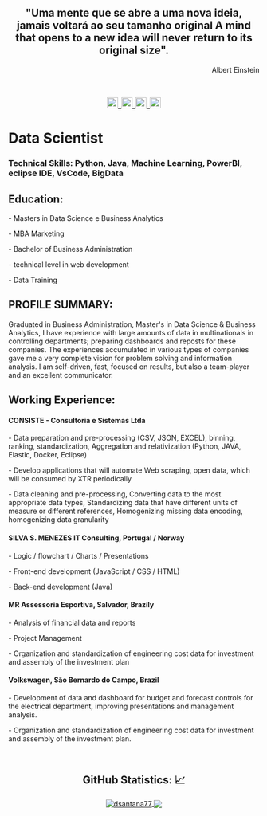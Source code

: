 <!-- Title -->

<!-- Quote -->
<H2 align="center">"Uma mente que se abre a uma nova ideia, jamais voltará ao seu tamanho original
  A mind that opens to a new idea will never return to its original size".</H2>
<P align="right">Albert Einstein</P>


  <!-- Social Network -->
<h1 align="center">
<a href="https://www.instagram.com/dsantana77/">
  <img align="center" 
       alt="Dsantana's Instagram" 
       width="22px" 
       src="https://user-images.githubusercontent.com/55005374/103146167-0b04ac00-470b-11eb-84fc-db4b7299e4ef.png" />
  </a>
  
<a href="https://www.linkedin.com/in/daniel-santana-1657a5236/">
  <img align="center" 
       alt="Linkdein" 
       width="22px" 
       src="https://user-images.githubusercontent.com/55005374/103146171-312a4c00-470b-11eb-8839-992580bb8206.png" />
  </a>

  <a href="https://stackoverflow.com/users/20522760/daniel-santana">
  <img align="center" 
       alt="Stack Overflow" 
       width="22px" 
       src="https://user-images.githubusercontent.com/55005374/103146236-e52bd700-470b-11eb-861e-e6f549b02b88.png" />
  </a>
  
     
<a href="mailto:dsantana16dev@gmail.com">
  <img align="center" 
       alt="Gmail" 
       width="22px" 
       src="https://user-images.githubusercontent.com/55005374/103146250-0d1b3a80-470c-11eb-8ead-a92232d45d6e.png" />
  </a>
</h1>

<h1>Data Scientist</h1>
<h3><b>Technical Skills: Python, Java, Machine Learning, PowerBI, eclipse IDE, VsCode, BigData</b></h3>

<h2><b>Education:</b></h2>
<p> - Masters in Data Science e Business Analytics</p>
<p> - MBA Marketing</p>
<p> - Bachelor of Business Administration</p>
<p> - technical level in web development</p>
<p> - Data Training</p>

<h2><b>PROFILE SUMMARY:</b></h2>
<p>Graduated in Business Administration, Master's in Data Science & Business Analytics, I have experience with large amounts of data in multinationals in controlling departments; preparing dashboards and reposts for these companies. The experiences accumulated in various types of companies gave me a very complete vision for problem solving and information analysis. I am self-driven, fast, focused on results, but also a team-player and an excellent communicator.</p>

<h2><b>Working Experience:</b></h2>
<h4>CONSISTE - Consultoria e Sistemas Ltda</h4>
  <p>- Data preparation and pre-processing (CSV, JSON, EXCEL), binning, ranking, standardization, Aggregation and relativization (Python, JAVA, Elastic, Docker, Eclipse)</p>
  <p>- Develop applications that will automate Web scraping, open data, which will be consumed by XTR periodically</p>
  <p>- Data cleaning and pre-processing, Converting data to the most appropriate data types, Standardizing data that have different units of measure or different references, Homogenizing missing data encoding, homogenizing data granularity</p>

  <h4>SILVA S. MENEZES IT Consulting, Portugal / Norway</h4>
  <p>- Logic / flowchart / Charts / Presentations</p>
  <p>- Front-end development (JavaScript / CSS / HTML)</p>
  <p>- Back-end development (Java)</p>

   <h4>MR Assessoria Esportiva, Salvador, Brazily</h4>
  <p>- Analysis of financial data and reports</p>
  <p>- Project Management</p>
  <p>- Organization and standardization of engineering cost data for investment and assembly of the investment plan </p>

  <h4>Volkswagen, São Bernardo do Campo, Brazil</h4>
  <p>- Development of data and dashboard for budget and forecast controls for the electrical department, improving presentations and management analysis.</p>
  <p>- Organization and standardization of engineering cost data for investment and assembly of the investment plan.</p>



<!-- Background -->

&nbsp;  


 
<!-- GitHub Stats -->
<H2 align="center"><strong>GitHub Statistics: 📈
  </strong>
</H2>
    <p align="center">
      <div align="center">
    </p>
    
<a href="https://github.com/dsantana77?tab=repositories">
  <img align="center" 
       src="https://github-readme-stats.vercel.app/api/top-langs/?username=dsantana77&layout=compact&show_icons=true&title_color=81a1c0&icon_color=79ff97&text_color=d5dbe6&bg_color=2e3440" 
       alt='dsantana77's favorite languages" />
</a>
  
<a href="https://github.com/dsantana77">
  <img align="center"
                     src="https://github-readme-stats.vercel.app/api?username=dsantana77&show_icons=true&hide=contribs,prs&cache_seconds=86400&theme=nord" />
</a>

